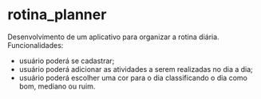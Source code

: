 # rotina_planner
Desenvolvimento de um aplicativo para organizar a rotina diária.
Funcionalidades:
  - usuário poderá se cadastrar;
  - usuário poderá adicionar as atividades a serem realizadas no dia a dia;
  - usuário poderá escolher uma cor para o dia classificando o dia como bom, mediano ou ruim.
  
